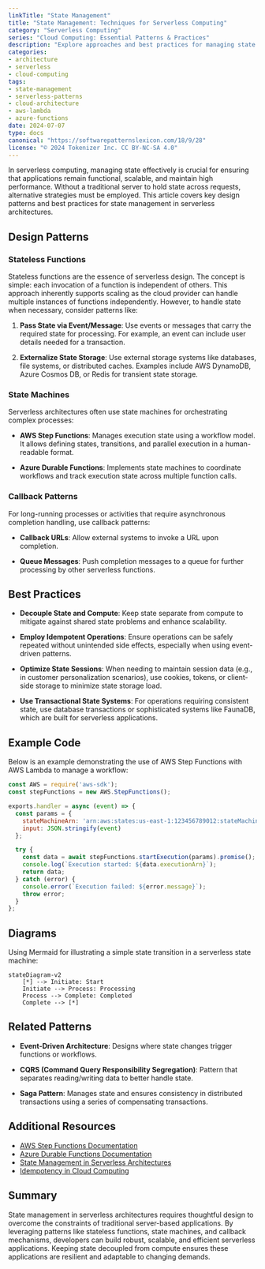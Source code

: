 ```yaml
---
linkTitle: "State Management"
title: "State Management: Techniques for Serverless Computing"
category: "Serverless Computing"
series: "Cloud Computing: Essential Patterns & Practices"
description: "Explore approaches and best practices for managing state in serverless computing environments to maintain application integrity and performance."
categories:
- architecture
- serverless
- cloud-computing
tags:
- state-management
- serverless-patterns
- cloud-architecture
- aws-lambda
- azure-functions
date: 2024-07-07
type: docs
canonical: "https://softwarepatternslexicon.com/18/9/28"
license: "© 2024 Tokenizer Inc. CC BY-NC-SA 4.0"
---
```



In serverless computing, managing state effectively is crucial for ensuring that applications remain functional, scalable, and maintain high performance. Without a traditional server to hold state across requests, alternative strategies must be employed. This article covers key design patterns and best practices for state management in serverless architectures.

## Design Patterns

### Stateless Functions

Stateless functions are the essence of serverless design. The concept is simple: each invocation of a function is independent of others. This approach inherently supports scaling as the cloud provider can handle multiple instances of functions independently. However, to handle state when necessary, consider patterns like:

1. **Pass State via Event/Message**: Use events or messages that carry the required state for processing. For example, an event can include user details needed for a transaction.

2. **Externalize State Storage**: Use external storage systems like databases, file systems, or distributed caches. Examples include AWS DynamoDB, Azure Cosmos DB, or Redis for transient state storage.

### State Machines

Serverless architectures often use state machines for orchestrating complex processes:

- **AWS Step Functions**: Manages execution state using a workflow model. It allows defining states, transitions, and parallel execution in a human-readable format.
  
- **Azure Durable Functions**: Implements state machines to coordinate workflows and track execution state across multiple function calls.

### Callback Patterns

For long-running processes or activities that require asynchronous completion handling, use callback patterns:

- **Callback URLs**: Allow external systems to invoke a URL upon completion.
  
- **Queue Messages**: Push completion messages to a queue for further processing by other serverless functions.

## Best Practices

- **Decouple State and Compute**: Keep state separate from compute to mitigate against shared state problems and enhance scalability.

- **Employ Idempotent Operations**: Ensure operations can be safely repeated without unintended side effects, especially when using event-driven patterns.

- **Optimize State Sessions**: When needing to maintain session data (e.g., in customer personalization scenarios), use cookies, tokens, or client-side storage to minimize state storage load.

- **Use Transactional State Systems**: For operations requiring consistent state, use database transactions or sophisticated systems like FaunaDB, which are built for serverless applications.

## Example Code

Below is an example demonstrating the use of AWS Step Functions with AWS Lambda to manage a workflow:

```javascript
const AWS = require('aws-sdk');
const stepFunctions = new AWS.StepFunctions();

exports.handler = async (event) => {
  const params = {
    stateMachineArn: 'arn:aws:states:us-east-1:123456789012:stateMachine:MyStateMachine',
    input: JSON.stringify(event)
  };

  try {
    const data = await stepFunctions.startExecution(params).promise();
    console.log(`Execution started: ${data.executionArn}`);
    return data;
  } catch (error) {
    console.error(`Execution failed: ${error.message}`);
    throw error;
  }
};
```

## Diagrams

Using Mermaid for illustrating a simple state transition in a serverless state machine:

```mermaid
stateDiagram-v2
    [*] --> Initiate: Start
    Initiate --> Process: Processing
    Process --> Complete: Completed
    Complete --> [*]
```

## Related Patterns

- **Event-Driven Architecture**: Designs where state changes trigger functions or workflows.
  
- **CQRS (Command Query Responsibility Segregation)**: Pattern that separates reading/writing data to better handle state.

- **Saga Pattern**: Manages state and ensures consistency in distributed transactions using a series of compensating transactions.

## Additional Resources

- [AWS Step Functions Documentation](https://docs.aws.amazon.com/step-functions/index.html)
- [Azure Durable Functions Documentation](https://docs.microsoft.com/en-us/azure/azure-functions/durable/durable-functions-overview)
- [State Management in Serverless Architectures](https://www.serverless.com)
- [Idempotency in Cloud Computing](https://cloud.google.com/docs/durable-functions-overview)

## Summary

State management in serverless architectures requires thoughtful design to overcome the constraints of traditional server-based applications. By leveraging patterns like stateless functions, state machines, and callback mechanisms, developers can build robust, scalable, and efficient serverless applications. Keeping state decoupled from compute ensures these applications are resilient and adaptable to changing demands.
